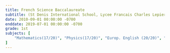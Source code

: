 ```yaml
---
title: French Science Baccalaureate
subtitle: (St Denis International School, Lycee Francais Charles Lepierre)
date: 2010-09-01 00:00:00 -0700
enddate: 2019-07-01 00:00:00 -0700
grade: 1st
subjects: [
    "Mathematics(17/20)", "Physics(17/20)", "Europ. English (20/20)", "Philosophy(17/20)"
]
---
```

